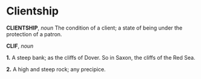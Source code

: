 # Clientship

**CLIENTSHIP**, _noun_ The condition of a client; a state of being under the protection of a patron.

**CLIF**, _noun_

**1.** A steep bank; as the cliffs of Dover. So in Saxon, the cliffs of the Red Sea.

**2.** A high and steep rock; any precipice.